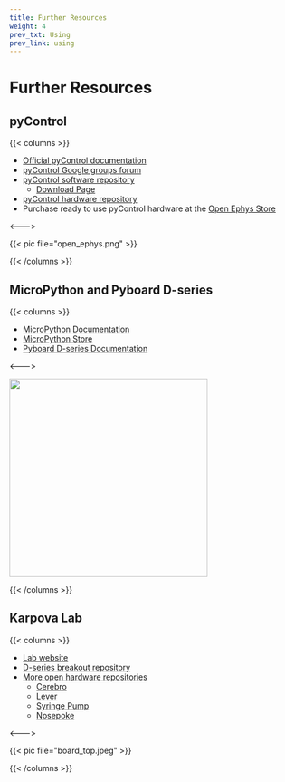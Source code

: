 ```yaml
---
title: Further Resources
weight: 4
prev_txt: Using
prev_link: using
---
```


# Further Resources

## pyControl 

{{< columns >}}

- [Official pyControl documentation](https://pycontrol.readthedocs.io/en/latest/) 
- [pyControl Google groups forum](https://groups.google.com/forum/#!forum/pycontrol) 
- [pyControl software repository](https://github.com/pyControl/pyControl) 
    - [Download Page](https://github.com/pyControl/pyControl/releases)
- [pyControl hardware repository](https://github.com/ThomasAkam/pyControl_hardware) 
- Purchase ready to use pyControl hardware at the [Open Ephys Store](http://www.open-ephys.org/pycontrol) 

<--->

{{< pic file="open_ephys.png" >}}

{{< /columns >}}

## MicroPython and Pyboard D-series

{{< columns >}}

- [MicroPython Documentation](http://docs.micropython.org/en/latest/) 
- [MicroPython Store](https://store.micropython.org/) 
- [Pyboard D-series Documentation](https://pybd.io/hw/pybd_sfxw.html) 

<--->

<img src="dseries.jpg" width="350px"/>

{{< /columns >}}

## Karpova Lab
{{< columns >}}

- [Lab website](https://www.janelia.org/lab/karpova-lab)
- [D-series breakout repository](https://github.com/Karpova-Lab/pyControl-D-series-Breakout)
- [More open hardware repositories](https://github.com/Karpova-Lab?type=source)
    - [Cerebro](https://karpova-lab.github.io/cerebro/)
    - [Lever](https://karpova-lab.github.io/Lever/)
    - [Syringe Pump](https://karpova-lab.github.io/syringe-pump/)
    - [Nosepoke](https://karpova-lab.github.io/nosepoke/)

<--->

{{< pic file="board_top.jpeg" >}}

{{< /columns >}}
